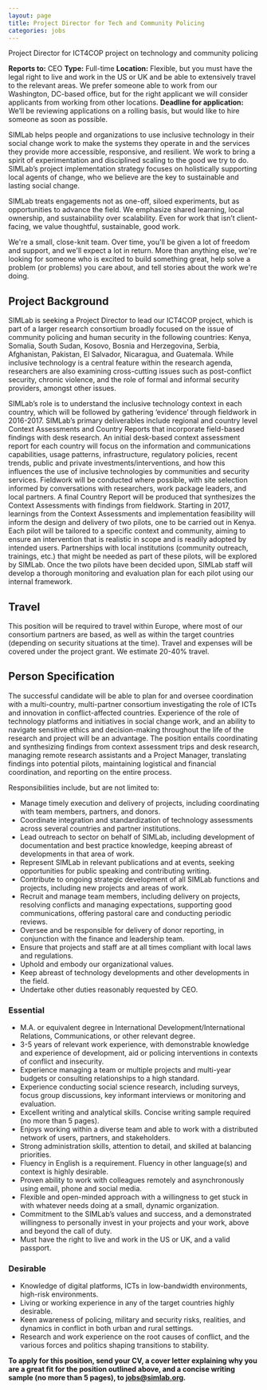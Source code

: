 ```yaml
---
layout: page
title: Project Director for Tech and Community Policing
categories: jobs
---
```

Project Director for ICT4COP project on technology and community policing

**Reports to:** CEO
**Type:** Full-time
**Location:** Flexible, but you must have the legal right to live and work in the US or UK and be able to extensively travel to the relevant areas.  We prefer someone able to work from our Washington, DC-based office, but for the right applicant we will consider applicants from working from other locations.
**Deadline for application:** We’ll be reviewing applications on a rolling basis, but would like to hire someone as soon as possible.  

SIMLab helps people and organizations to use inclusive technology in their social change work to make the systems they operate in and the services they provide more accessible, responsive, and resilient. We work to bring a spirit of experimentation and disciplined scaling to the good we try to do. SIMLab’s project implementation strategy focuses on holistically supporting local agents of change, who we believe are the key to sustainable and lasting social change.

SIMLab treats engagements not as one-off, siloed experiments, but as opportunities to advance the field. We emphasize shared learning, local ownership, and sustainability over scalability. Even for work that isn’t client-facing, we value thoughtful, sustainable, good work.

We're a small, close-knit team. Over time, you'll be given a lot of freedom and support, and we'll expect a lot in return. More than anything else, we're looking for someone who is excited to build something great, help solve a problem (or problems) you care about, and tell stories about the work we're doing.

## Project Background
SIMLab is seeking a Project Director to lead our ICT4COP project, which is part of a larger research consortium broadly focused on the issue of community policing and human security  in the following countries: Kenya, Somalia, South Sudan, Kosovo, Bosnia and Herzegovina, Serbia, Afghanistan, Pakistan, El Salvador, Nicaragua, and Guatemala. While inclusive technology is a central feature within the research agenda, researchers are also examining cross-cutting issues such as post-conflict security, chronic violence, and the role of formal and informal security providers, amongst other issues.

SIMLab’s role is to understand the inclusive technology context in each country, which will be followed by gathering ‘evidence’ through fieldwork in 2016-2017. SIMLab’s primary deliverables include regional and country level Context Assessments and Country Reports that incorporate field-based findings with desk research. An initial desk-based context assessment report for each country will focus on the information and communications capabilities, usage patterns, infrastructure, regulatory policies, recent trends, public and private investments/interventions, and how this influences the use of inclusive technologies by communities and security services. Fieldwork will be conducted where possible, with site selection informed by conversations with researchers, work package leaders, and local partners. A final Country Report will be produced that synthesizes the Context Assessments with findings from fieldwork. Starting in 2017, learnings from the Context Assessments and implementation feasibility will inform the design and delivery of two pilots, one to be carried out in Kenya. Each pilot will be tailored to a specific context and community, aiming to ensure an intervention that is realistic in scope and is readily adopted by intended users. Partnerships with local institutions (community outreach, trainings, etc.) that might be needed as part of these pilots, will be explored by SIMLab. Once the two pilots have been decided upon, SIMLab staff will develop a thorough monitoring and evaluation plan for each pilot using our internal framework.

## Travel
This position will be required to travel within Europe, where most of our consortium partners are based, as well as within the target countries (depending on security situations at the time). Travel and expenses will be covered under the project grant. We estimate 20-40% travel.

## Person Specification
The successful candidate will be able to plan for and oversee coordination with a multi-country, multi-partner consortium investigating the role of ICTs and innovation in conflict-affected countries. Experience of the role of technology platforms and initiatives in social change work, and an ability to navigate sensitive ethics and decision-making throughout the life of the research and project will be an advantage. The position entails coordinating and synthesizing findings from context assessment trips and desk research, managing remote research assistants and a Project Manager, translating findings into potential pilots, maintaining logistical and financial coordination, and reporting on the entire process.

Responsibilities include, but are not limited to:
* Manage timely execution and delivery of projects, including coordinating with team members, partners, and donors.
* Coordinate integration and standardization of technology assessments across several countries and partner institutions.
* Lead outreach to sector on behalf of SIMLab, including development of documentation and best practice knowledge, keeping abreast of developments in that area of work.
* Represent SIMLab in relevant publications and at events, seeking opportunities for public speaking and contributing writing.
* Contribute to ongoing strategic development of all SIMLab functions and projects, including new projects and areas of work.
* Recruit and manage team members, including delivery on projects, resolving conflicts and managing expectations, supporting good communications, offering pastoral care and conducting periodic reviews.
* Oversee and be responsible for delivery of donor reporting, in conjunction with the finance and leadership team.
* Ensure that projects and staff are at all times compliant with local laws and regulations.
* Uphold and embody our organizational values.
* Keep abreast of technology developments and other developments in the field.
* Undertake other duties reasonably requested by CEO.

### Essential
* M.A. or equivalent degree in International Development/International Relations, Communications, or other relevant degree.
* 3-5 years of relevant work experience, with demonstrable knowledge and experience of development, aid or policing interventions in contexts of conflict and insecurity.
* Experience managing a team or multiple projects and multi-year budgets or consulting relationships to a high standard.
* Experience conducting social science research, including surveys, focus group discussions, key informant interviews or monitoring and evaluation.
* Excellent writing and analytical skills. Concise writing sample required (no more than 5 pages).
* Enjoys working within a diverse team and able to work with a distributed network of users, partners, and stakeholders.
* Strong administration skills, attention to detail, and skilled at balancing priorities.
* Fluency in English is a requirement. Fluency in other language(s) and context is highly desirable.
* Proven ability to work with colleagues remotely and asynchronously using email, phone and social media.
* Flexible and open-minded approach with a willingness to get stuck in with whatever needs doing at a small, dynamic organization.
* Commitment to the SIMLab’s values and success, and a demonstrated willingness to personally invest in your projects and your work, above and beyond the call of duty.
* Must have the right to live and work in the US or UK, and a valid passport.

### Desirable
* Knowledge of digital platforms, ICTs in low-bandwidth environments, high-risk environments.
* Living or working experience in any of the target countries highly desirable.
* Keen awareness of policing, military and security risks, realities, and dynamics in conflict in both urban and rural settings.
* Research and work experience on the root causes of conflict, and the various forces and politics shaping transitions to stability.

**To  apply for this position, send your CV, a cover letter explaining why you are a great fit for the position outlined above, and a concise writing sample (no more than 5 pages), to jobs@simlab.org.**
